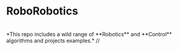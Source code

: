 # RoboRobotics
<br/>
*This repo includes a wild range of **Robotics** and **Control** algorithms and projects examples.* //
